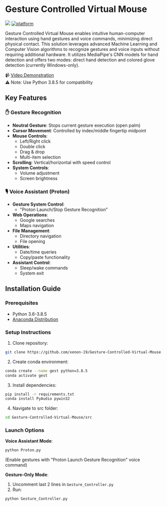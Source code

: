 # Gesture Controlled Virtual Mouse  

[![](https://img.shields.io/badge/python-3.8.5-blue.svg)](https://www.python.org/downloads/) [![platform](https://img.shields.io/badge/platform-windows-green.svg)](https://github.com/xenon-19/Gesture_Controller)  

Gesture Controlled Virtual Mouse enables intuitive human-computer interaction using hand gestures and voice commands, minimizing direct physical contact. This solution leverages advanced Machine Learning and Computer Vision algorithms to recognize gestures and voice inputs without requiring additional hardware. It utilizes MediaPipe's CNN models for hand detection and offers two modes: direct hand detection and colored glove detection (currently Windows-only).

📹 [Video Demonstration](https://www.youtube.com/watch?v=ufm6tfgo-OA&ab_channel=Proton)  
⚠️ Note: Use Python 3.8.5 for compatibility

## Key Features

### ✋ Gesture Recognition
- **Neutral Gesture**: Stops current gesture execution (open palm)  
- **Cursor Movement**: Controlled by index/middle fingertip midpoint  
- **Mouse Controls**:  
  - Left/Right click  
  - Double click  
  - Drag & drop  
  - Multi-item selection  
- **Scrolling**: Vertical/horizontal with speed control  
- **System Controls**:  
  - Volume adjustment  
  - Screen brightness  

### 🎙️ Voice Assistant (Proton)
- **Gesture System Control**:  
  - "Proton Launch/Stop Gesture Recognition"  
- **Web Operations**:  
  - Google searches  
  - Maps navigation  
- **File Management**:  
  - Directory navigation  
  - File opening  
- **Utilities**:  
  - Date/time queries  
  - Copy/paste functionality  
- **Assistant Control**:  
  - Sleep/wake commands  
  - System exit  

## Installation Guide

### Prerequisites
- Python 3.6-3.8.5  
- [Anaconda Distribution](https://www.anaconda.com/products/individual)

### Setup Instructions
1. Clone repository:
```bash
git clone https://github.com/xenon-19/Gesture-Controlled-Virtual-Mouse.git
```

2. Create conda environment:
```bash
conda create --name gest python=3.8.5
conda activate gest
```

3. Install dependencies:
```bash
pip install -r requirements.txt
conda install PyAudio pywin32
```

4. Navigate to src folder:
```bash
cd Gesture-Controlled-Virtual-Mouse/src
```

### Launch Options
**Voice Assistant Mode**:
```bash
python Proton.py
```
(Enable gestures with "Proton Launch Gesture Recognition" voice command)

**Gesture-Only Mode**:
1. Uncomment last 2 lines in `Gesture_Controller.py`
2. Run:
```bash
python Gesture_Controller.py
```
